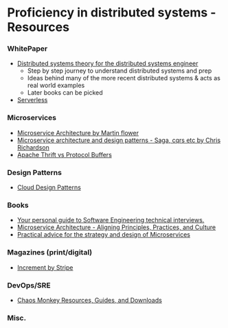 # Proficiency in distributed systems - Resources

### WhitePaper
* [Distributed systems theory for the distributed systems engineer](https://www.the-paper-trail.org/post/2014-08-09-distributed-systems-theory-for-the-distributed-systems-engineer/)
	* Step by step journey to understand distributed systems and prep
	* Ideas behind many of the more recent distributed systems & acts as real world examples
	* Later books can be picked
* [Serverless](https://cloud.google.com/serverless/whitepaper)

### Microservices
* [Microservice Architecture by Martin flower](https://martinfowler.com/articles/microservice-testing/)
* [Microservice architecture and design patterns - Saga, cqrs etc  by Chris Richardson](https://microservices.io/index.html)
* [Apache Thrift vs Protocol Buffers](https://www.eprosima.com/index.php/resources-all/performance/apache-thrift-vs-protocol-buffers-vs-fast-buffers)

### Design Patterns
* [Cloud Design Patterns](https://docs.microsoft.com/en-us/azure/architecture/patterns/)

### Books
* [Your personal guide to Software Engineering technical interviews.](https://github.com/kdn251/interviews)
* [Microservice Architecture - Aligning Principles, Practices, and Culture](https://github.com/amitsaggar/distributed-systems/books/Microservice-Architecture-Aligning-Principles,-Practices,-and-Culture.pdf)
* [Practical advice for the strategy and design of Microservices](https://github.com/amitsaggar/distributed-systems/books/Building_Microservices_Nginx.pdf)

### Magazines (print/digital)
* [Increment by Stripe](https://increment.com/issues/)

### DevOps/SRE
* [Chaos Monkey Resources, Guides, and Downloads](https://www.gremlin.com/chaos-monkey/for-engineers/)

### Misc.